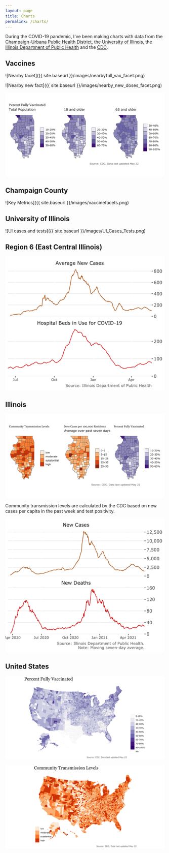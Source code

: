 ```yaml
---
layout: page
title: Charts
permalink: /charts/
---
```


During the COVID-19 pandemic, I've been making charts with data from the [Champaign-Urbana Public Health District](https://www.c-uphd.org/champaign-urbana-illinois-coronavirus-information.html), the [University of Illinois](https://go.illinois.edu/COVIDTestingData), the [Illinois Department of Public Health](http://www.dph.illinois.gov/covid19) and the [CDC](https://covid.cdc.gov/covid-data-tracker/).

## Vaccines

![Nearby facet]({{ site.baseurl }}/images/nearbyfull_vax_facet.png)

![Nearby new fact]({{ site.baseurl }}/images/nearby_new_doses_facet.png)

![Illinois CDC map](https://raw.githubusercontent.com/bzigterman/CUcovid/main/gh_action/CDC_vax_combined.png)

## Champaign County

![Key Metrics]({{ site.baseurl }}/images/vaccinefacets.png)

## University of Illinois

![UI cases and tests]({{ site.baseurl }}/images/UI_Cases_Tests.png)

## Region 6 (East Central Illinois)

![Region 6 cases and hospital beds](https://raw.githubusercontent.com/bzigterman/CUcovid/main/gh_action/region_Cases_Hospital.png)

## Illinois

![IL Counties - map](https://raw.githubusercontent.com/bzigterman/CUcovid/main/gh_action/CDC_cases_vax_IL.png)

Community transmission levels are calculated by the CDC based on new cases per capita in the past week and test positivity.

![Illinois new cases and deaths](https://raw.githubusercontent.com/bzigterman/CUcovid/main/gh_action/state_Cases_Deaths.png)

## United States

![USA fully vaccinated map](https://raw.githubusercontent.com/bzigterman/CUcovid/main/gh_action/usa_vax_total.png)

![USA transmission levels map](https://raw.githubusercontent.com/bzigterman/CUcovid/main/gh_action/usa_transmission.png)
